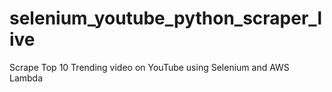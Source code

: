# selenium_youtube_python_scraper_live
Scrape Top 10 Trending video on YouTube using Selenium and AWS Lambda
